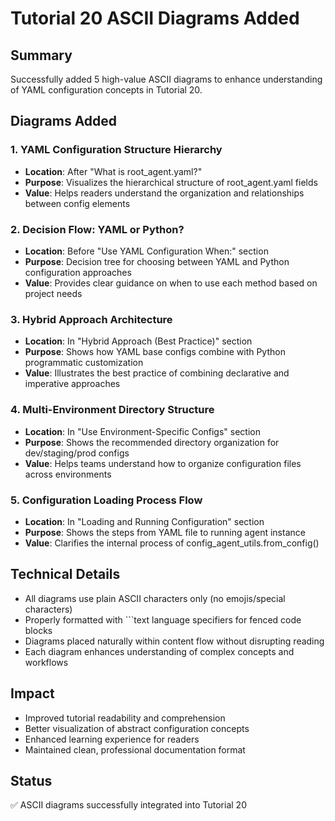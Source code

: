 # Tutorial 20 ASCII Diagrams Added

## Summary
Successfully added 5 high-value ASCII diagrams to enhance understanding of YAML configuration concepts in Tutorial 20.

## Diagrams Added

### 1. YAML Configuration Structure Hierarchy
- **Location**: After "What is root_agent.yaml?"
- **Purpose**: Visualizes the hierarchical structure of root_agent.yaml fields
- **Value**: Helps readers understand the organization and relationships between config elements

### 2. Decision Flow: YAML or Python?
- **Location**: Before "Use YAML Configuration When:" section
- **Purpose**: Decision tree for choosing between YAML and Python configuration approaches
- **Value**: Provides clear guidance on when to use each method based on project needs

### 3. Hybrid Approach Architecture
- **Location**: In "Hybrid Approach (Best Practice)" section
- **Purpose**: Shows how YAML base configs combine with Python programmatic customization
- **Value**: Illustrates the best practice of combining declarative and imperative approaches

### 4. Multi-Environment Directory Structure
- **Location**: In "Use Environment-Specific Configs" section
- **Purpose**: Shows the recommended directory organization for dev/staging/prod configs
- **Value**: Helps teams understand how to organize configuration files across environments

### 5. Configuration Loading Process Flow
- **Location**: In "Loading and Running Configuration" section
- **Purpose**: Shows the steps from YAML file to running agent instance
- **Value**: Clarifies the internal process of config_agent_utils.from_config()

## Technical Details
- All diagrams use plain ASCII characters only (no emojis/special characters)
- Properly formatted with ```text language specifiers for fenced code blocks
- Diagrams placed naturally within content flow without disrupting reading
- Each diagram enhances understanding of complex concepts and workflows

## Impact
- Improved tutorial readability and comprehension
- Better visualization of abstract configuration concepts
- Enhanced learning experience for readers
- Maintained clean, professional documentation format

## Status
✅ ASCII diagrams successfully integrated into Tutorial 20